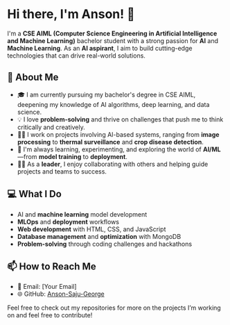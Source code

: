 # Hi there, I'm Anson! 👋

I'm a **CSE AIML (Computer Science Engineering in Artificial Intelligence and Machine Learning)** bachelor student with a strong passion for **AI** and **Machine Learning**. As an **AI aspirant**, I aim to build cutting-edge technologies that can drive real-world solutions. 

## 🚀 About Me
- 🎓 I am currently pursuing my bachelor's degree in CSE AIML, deepening my knowledge of AI algorithms, deep learning, and data science.
- 💡 I love **problem-solving** and thrive on challenges that push me to think critically and creatively.
- 👨‍💻 I work on projects involving AI-based systems, ranging from **image processing** to **thermal surveillance** and **crop disease detection**.
- 🤖 I'm always learning, experimenting, and exploring the world of **AI/ML**—from **model training** to **deployment**.
- 🧑‍🏫 As a **leader**, I enjoy collaborating with others and helping guide projects and teams to success.

## 💻 What I Do
- AI and **machine learning** model development
- **MLOps** and **deployment** workflows
- **Web development** with HTML, CSS, and JavaScript
- **Database management** and **optimization** with MongoDB
- **Problem-solving** through coding challenges and hackathons

## 📫 How to Reach Me
- 📧 Email: [Your Email]
- 🌐 GitHub: [Anson-Saju-George](https://github.com/Anson-Saju-George)

Feel free to check out my repositories for more on the projects I’m working on and feel free to contribute!
